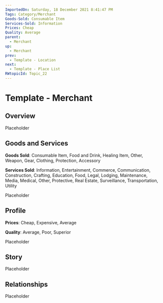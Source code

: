```yaml
---
ImportedOn: Saturday, 18 December 2021 8:41:47 PM
Tags: Category/Merchant
Goods-Sold: Consumable Item
Services-Sold: Information
Prices: Cheap
Quality: Average
parent:
  - Merchant
up:
  - Merchant
prev:
  - Template - Location
next:
  - Template - Place List
RWtopicId: Topic_22
---
```

# Template - Merchant
## Overview
Placeholder

## Goods and Services
**Goods Sold**: Consumable Item, Food and Drink, Healing Item, Other, Weapon, Gear, Clothing, Protection, Accessory

**Services Sold**: Information, Entertainment, Commerce, Communication, Construction, Crafting, Education, Food, Legal, Lodging, Maintenance, Media, Medical, Other, Protective, Real Estate, Surveillance, Transportation, Utility

Placeholder

## Profile
**Prices**: Cheap, Expensive, Average

**Quality**: Average, Poor, Superior

Placeholder

## Story
Placeholder

## Relationships
Placeholder
